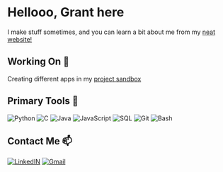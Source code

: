 # Hellooo, Grant here

I make stuff sometimes, and you can learn a bit about me from my [neat website!](https://gachuzia.github.io/gachuzias-website/)

## Working On 💾

Creating different apps in my [project sandbox](https://github.com/GAchuzia/project-sandbox)

## Primary Tools  🔧

![Python](https://img.shields.io/badge/-Python-ffd343?&logo=Python&style=plastic) ![C](https://img.shields.io/badge/-C-A8B9CC?logo=c&logoColor=white&style=plastic) ![Java](https://img.shields.io/badge/Java-ED8B00?style=plastic&logo=openjdk&logoColor=white) ![JavaScript](https://shields.io/badge/JavaScript-F7DF1E?logo=JavaScript&logoColor=000&style=plastic) ![SQL](https://img.shields.io/badge/-SQL-4479A1?logo=amazon-dynamodb&logoColor=white&style=plastic) ![Git](https://img.shields.io/badge/-Git-F05032?logo=git&logoColor=white&style=plastic)
![Bash](https://img.shields.io/badge/-Bash-4EAA25?logo=gnu-bash&logoColor=white&style=plastic)

## Contact Me 📫

[![LinkedIN](https://img.shields.io/badge/LinkedIn-0077B5?style=plastic&logo=linkedin&logoColor=whitelinked)](https://www.linkedin.com/in/grant-achuzia-8259251b8/) [![Gmail](https://img.shields.io/badge/Gmail-D14836?style=plastic&logo=gmail&logoColor=white)](mailto:achuziaduby@gmail.com)

<!---
GAchuzia/GAchuzia is a ✨ special ✨ repository because its `README.md` (this file) appears on your GitHub profile.
You can click the Preview link to take a look at your changes.
--->
